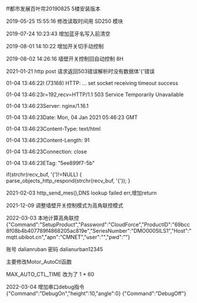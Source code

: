 ff都市发展百叶帘20190825   5楼安装版本

2019-05-25 15:55:16  修改读取时间用 SD250 模块

2019-07-24 10:23:43 增加蓝牙名写入前清空

2019-08-01 14:10:22 增加开关切手动控制

2019-08-02 14:26:16 墙壁开关控制回自动控制 8H

2021-01-21
http post 请求返回503错误解析时没有数据体'{'错误

01-04 13:46:22I (73168) HTTP: ... set socket receiving timeout success

01-04 13:46:23r=192,recv=HTTP/1.1 503 Service Temporarily Unavailable

01-04 13:46:23Server: nginx/1.16.1

01-04 13:46:23Date: Mon, 04 Jan 2021 05:46:23 GMT

01-04 13:46:23Content-Type: text/html

01-04 13:46:23Content-Length: 91

01-04 13:46:23Connection: close

01-04 13:46:23ETag: "5ee899f7-5b"

if(strchr(recv_buf, '{')!=NULL)
{
    parse_objects_http_respond(strchr(recv_buf, '{'));
}

2021-02-03
http_send_mes(),DNS lookup failed err,增加return

2021-12-09
调整墙壁开关控制模式为高角联控模式

2022-03-03
本地计算高角联控
{"Command":"SetupProduct","Password":"CloudForce","ProductID":"69bcc8f08b4b407789f4868205ac819e","SeriesNumber":"DMO0005ILS1","Host":"mqtt.ubibot.cn","apn":"CMNET","user":"","pwd":""}

账号 dalianruban
密码 dalianurban12345

主要修改Motor_AutoCtl函数

MAX_AUTO_CTL_TIME 改为了 1 * 60

2022-03-04
增加串口debug指令
{"Command":"DebugOn","height":10,"angle":0}
{"Command":"DebugOff"}
